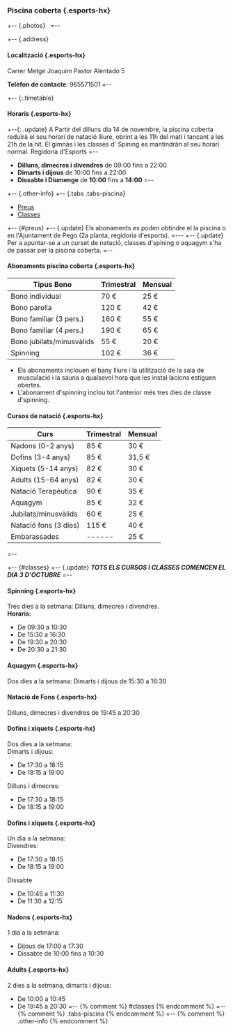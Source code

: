 ### Piscina coberta {.esports-hx}
+-- {.photos}
&nbsp;
=--

+-- {.address}
#### Localització   {.esports-hx}
Carrer Metge Joaquim Pastor Alentado 5

**Telèfon de contacte**: 965571501
=--

+-- {:.timetable}
#### Horaris    {.esports-hx}
+--{: .update}
A Partir del dilluns dia 14 de novembre, la piscina coberta redu&iuml;rà el seu horari de natació lliure, obrint a les 11h del matí i tancant a les 21h de la nit. El gimnàs i les classes d' Spining es mantindràn al seu horari normal. Regidoria d'Esports
=--
* **Dilluns, dimecres i divendres** de <time>09:00</time> fins a <time>22:00</time>
* **Dimarts i dijous** de <time>10:00</time> fins a <time>22:00</time>
* **Dissabte i Diumenge** de **10:00** fins a **14:00**
=--

+-- {.other-info}
+-- {.tabs .tabs-piscina}
* [Preus](#preus)
* [Classes](#classes)

+-- {#preus}
+-- {.update}
Els abonaments es poden obtindre el la piscina o en l'Ajuntament de Pego (2a planta, regidoria d'esports).
=---
+-- {.update}
Per a apuntar-se a un curset de natació, classes d'spining o aquagym s'ha de passar per la piscina coberta.
=--
#### Abonaments piscina coberta {.esports-hx}

Tipus Bono                  | Trimestral    | Mensual
----------------------------|---------------|-------
Bono individual             | 70 €          | 25 €
Bono parella                | 120 €         | 42 €
Bono familiar (3 pers.)     | 160 €         | 55 €
Bono familiar (4 pers.)     | 190 €         | 65 €
Bono jubilats/minusvàlids   | 55 €          | 20 €
Spinning                    | 102 €         | 36 €

* Els abonaments inclouen el bany lliure i la utilització de la sala de musculació i la sauna a qualsevol hora que les instal·lacions estiguen obertes.
* L'abonament d'spinning inclou tot l'anterior més tres dies de classe d'spinning.

#### Cursos de natació  {.esports-hx}
Curs                    | Trimestral    | Mensual
------------------------|---------------|---------
Nadons (0-2 anys)       | 85 €          | 30 €
Dofins (3-4 anys)       | 85 €          | 31,5 €
Xiquets (5-14 anys)     | 82 €          | 30 €
Adults (15-64 anys)     | 82 €          | 30 €
Natació Terapèutica     | 90 €          | 35 €
Aquagym                 | 85 €          | 32 €
Jubilats/minusvàlids    | 60 €          | 25 €
Natació fons (3 dies)   | 115 €         | 40 €
Embarassades            | ------        | 25 €
=--

+-- {#classes}
+-- {.update}
***TOTS ELS CURSOS I CLASSES COMENCEN EL DIA 3 D'OCTUBRE***
=--
#### Spinning   {.esports-hx}
Tres dies a la setmana: Dilluns, dimecres i divendres.<br />
**Horaris:**
* De 09:30 a 10:30
* De 15:30 a 16:30
* De 19:30 a 20:30
* De 20:30 a 21:30

#### Aquagym    {.esports-hx}
Dos dies a la setmana: Dimarts i dijous de 15:30 a 16:30
#### Natació de Fons    {.esports-hx}
Dilluns, dimecres i divendres de 19:45 a 20:30
#### Dofins i xiquets   {.esports-hx}
Dos dies a la setmana:<br />
Dimarts i dijous:
* De 17:30 a 18:15
* De 18:15 a 19:00

Dilluns i dimecres:
* De 17:30 a 18:15
* De 18:15 a 19:00

#### Dofins i xiquets   {.esports-hx}
Un dia a la setmana:<br />
Divendres:
* De 17:30 a 18:15
* De 18:15 a 19:00

Dissabte
* De 10:45 a 11:30
* De 11:30 a 12:15

#### Nadons {.esports-hx}
1 dia a la setmana:
* Dijous de 17:00 a 17:30
* Dissabte de 10:00 fins a 10:30

#### Adults {.esports-hx}
2 dies a la setmana, dimarts i dijous:
* De 10:00 a 10:45
* De 19:45 a 20:30
=-- {% comment %} #classes {% endcomment %}
=-- {% comment %} .tabs-piscina {% endcomment %}
=-- {% comment %} .other-info {% endcomment %}
